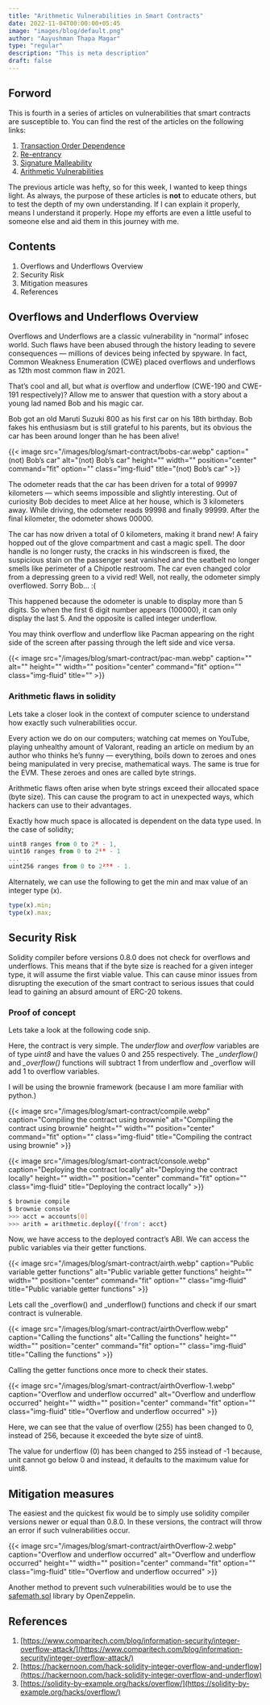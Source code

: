 ```yaml
---
title: "Arithmetic Vulnerabilities in Smart Contracts"
date: 2022-11-04T00:00:00+05:45
image: "images/blog/default.png"
author: "Aayushman Thapa Magar"
type: "regular"
description: "This is meta description"
draft: false
---
```


## Forword

This is fourth in a series of articles on vulnerabilities that smart contracts are susceptible to. You can find the rest of the articles on the following links:

1. [Transaction Order Dependence](/blog/transaction-order-dependence-vulnerabilities-on-smart-contracts/)
2. [Re-entrancy](/blog/re-entrancy-vulnerabilities-in-smart-contracts/)
3. [Signature Malleability](/blog/signature-malleability-vulnerabilities-in-smart-contracts/)
4. [Arithmetic Vulnerabilities](/blog/arithmetic-vulnerabilities-in-smart-contracts/)

The previous article was hefty, so for this week, I wanted to keep things light. As always, the purpose of these articles is **not** to educate others, but to test the depth of my own understanding. If I can explain it properly, means I understand it properly. Hope my efforts are even a little useful to someone else and aid them in this journey with me.

## Contents

1.  Overflows and Underflows Overview
2.  Security Risk
3.  Mitigation measures
4.  References

## Overflows and Underflows Overview

Overflows and Underflows are a classic vulnerability in “normal” infosec world. Such flaws have been abused through the history leading to severe consequences — millions of devices being infected by spyware. In fact, Common Weakness Enumeration (CWE) placed overflows and underflows as 12th most common flaw in 2021.

That’s cool and all, but what _is_ overflow and underflow (CWE-190 and CWE-191 respectively)? Allow me to answer that question with a story about a young lad named Bob and his magic car.

Bob got an old Maruti Suzuki 800 as his first car on his 18th birthday. Bob fakes his enthusiasm but is still grateful to his parents, but its obvious the car has been around longer than he has been alive!

{{< image src="/images/blog/smart-contract/bobs-car.webp" caption="(not) Bob’s car" alt="(not) Bob’s car" height="" width="" position="center" command="fit" option="" class="img-fluid" title="(not) Bob’s car" >}}

The odometer reads that the car has been driven for a total of 99997 kilometers — which seems impossible and slightly interesting. Out of curiosity Bob decides to meet Alice at her house, which is 3 kilometers away. While driving, the odometer reads 99998 and finally 99999. After the final kilometer, the odometer shows 00000.

The car has now driven a total of 0 kilometers, making it brand new! A fairy hopped out of the glove compartment and cast a magic spell. The door handle is no longer rusty, the cracks in his windscreen is fixed, the suspicious stain on the passenger seat vanished and the seatbelt no longer smells like perimeter of a Chipotle restroom. The car even changed color from a depressing green to a vivid red! Well, not really, the odometer simply overflowed. Sorry Bob… :(

This happened because the odometer is unable to display more than 5 digits. So when the first 6 digit number appears (100000), it can only display the last 5. And the opposite is called integer underflow.

You may think overflow and underflow like Pacman appearing on the right side of the screen after passing through the left side and vice versa.

{{< image src="/images/blog/smart-contract/pac-man.webp" caption="" alt="" height="" width="" position="center" command="fit" option="" class="img-fluid" title="" >}}

### Arithmetic flaws in solidity

Lets take a closer look in the context of computer science to understand how exactly such vulnerabilities occur.

Every action we do on our computers; watching cat memes on YouTube, playing unhealthy amount of Valorant, reading an article on medium by an author who thinks he’s funny — everything, boils down to zeroes and ones being manipulated in very precise, mathematical ways. The same is true for the EVM. These zeroes and ones are called byte strings.

Arithmetic flaws often arise when byte strings exceed their allocated space (byte size). This can cause the program to act in unexpected ways, which hackers can use to their advantages.

Exactly how much space is allocated is dependent on the data type used. In the case of solidity;

```javascript
uint8 ranges from 0 to 2⁸ - 1,
uint16 ranges from 0 to 2¹⁶ - 1
...
uint256 ranges from 0 to 2²⁵⁶ - 1.
```

Alternately, we can use the following to get the min and max value of an integer type (x).

```javascript
type(x).min;
type(x).max;
```

## Security Risk

Solidity compiler before versions 0.8.0 does not check for overflows and underflows. This means that if the byte size is reached for a given integer type, it will assume the first viable value. This can cause minor issues from disrupting the execution of the smart contract to serious issues that could lead to gaining an absurd amount of ERC-20 tokens.

### Proof of concept

Lets take a look at the following code snip.

<script src="https://gist.github.com/AayushmanThapaMagar/aa9bc692153ac3b1a473b2aff5667840.js"></script>

Here, the contract is very simple. The _underflow_ and _overflow_ variables are of type _uint8_ and have the values 0 and 255 respectively. The _\_underflow()_ and _\_overflow()_ functions will subtract 1 from underflow and \_overflow will add 1 to overflow variables.

I will be using the brownie framework (because I am more familiar with python.)

{{< image src="/images/blog/smart-contract/compile.webp" caption="Compiling the contract using brownie" alt="Compiling the contract using brownie" height="" width="" position="center" command="fit" option="" class="img-fluid" title="Compiling the contract using brownie" >}}

{{< image src="/images/blog/smart-contract/console.webp" caption="Deploying the contract locally" alt="Deploying the contract locally" height="" width="" position="center" command="fit" option="" class="img-fluid" title="Deploying the contract locally" >}}

```bash
$ brownie compile
$ brownie console
>>> acct = accounts[0]
>>> arith = arithmetic.deploy({'from': acct}
```

Now, we have access to the deployed contract’s ABI. We can access the public variables via their getter functions.

{{< image src="/images/blog/smart-contract/airth.webp" caption="Public variable getter functions" alt="Public variable getter functions" height="" width="" position="center" command="fit" option="" class="img-fluid" title="Public variable getter functions" >}}

Lets call the \_overflow() and \_underflow() functions and check if our smart contract is vulnerable.

{{< image src="/images/blog/smart-contract/airthOverflow.webp" caption="Calling the functions" alt="Calling the functions" height="" width="" position="center" command="fit" option="" class="img-fluid" title="Calling the functions" >}}

Calling the getter functions once more to check their states.

{{< image src="/images/blog/smart-contract/airthOverflow-1.webp" caption="Overflow and underflow occurred" alt="Overflow and underflow occurred" height="" width="" position="center" command="fit" option="" class="img-fluid" title="Overflow and underflow occurred" >}}

Here, we can see that the value of overflow (255) has been changed to 0, instead of 256, because it exceeded the byte size of uint8.

The value for underflow (0) has been changed to 255 instead of -1 because, unit cannot go below 0 and instead, it defaults to the maximum value for uint8.

## Mitigation measures

The easiest and the quickest fix would be to simply use solidity compiler versions newer or equal than 0.8.0. In these versions, the contract will throw an error if such vulnerabilities occur.

{{< image src="/images/blog/smart-contract/airthOverflow-2.webp" caption="Overflow and underflow occurred" alt="Overflow and underflow occurred" height="" width="" position="center" command="fit" option="" class="img-fluid" title="Overflow and underflow occurred" >}}

Another method to prevent such vulnerabilities would be to use the [safemath.sol](https://github.com/OpenZeppelin/openzeppelin-contracts/blob/master/contracts/utils/math/SafeMath.sol) library by OpenZeppelin.

## References

1.  [https://www.comparitech.com/blog/information-security/integer-overflow-attack/](https://www.comparitech.com/blog/information-security/integer-overflow-attack/)
2.  [https://hackernoon.com/hack-solidity-integer-overflow-and-underflow](https://hackernoon.com/hack-solidity-integer-overflow-and-underflow)
3.  [https://solidity-by-example.org/hacks/overflow/](https://solidity-by-example.org/hacks/overflow/)
